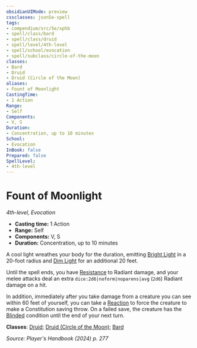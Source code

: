 ```yaml
---
obsidianUIMode: preview
cssclasses: json5e-spell
tags:
- compendium/src/5e/xphb
- spell/class/bard
- spell/class/druid
- spell/level/4th-level
- spell/school/evocation
- spell/subclass/circle-of-the-moon
classes:
- Bard
- Druid
- Druid (Circle of the Moon)
aliases:
- Fount of Moonlight
CastingTime: 
- 1 Action
Range:
- Self
Components:
- V, S
Duration:
- Concentration, up to 10 minutes
School:
- Evocation
InBook: false
Prepared: false
SpellLevel:
- 4th-level
---
```

# Fount of Moonlight
*4th-level, Evocation*  


- **Casting time:** 1 Action
- **Range:** Self
- **Components:** V, S
- **Duration:** Concentration, up to 10 minutes

A cool light wreathes your body for the duration, emitting [Bright Light](/3-Mechanics/CLI/variant-rules/bright-light-xphb.md) in a 20-foot radius and [Dim Light](/3-Mechanics/CLI/variant-rules/dim-light-xphb.md) for an additional 20 feet.

Until the spell ends, you have [Resistance](/3-Mechanics/CLI/variant-rules/resistance-xphb.md) to Radiant damage, and your melee attacks deal an extra `dice:2d6|noform|noparens|avg` (`2d6`) Radiant damage on a hit.

In addition, immediately after you take damage from a creature you can see within 60 feet of yourself, you can take a [Reaction](/3-Mechanics/CLI/variant-rules/reaction-xphb.md) to force the creature to make a Constitution saving throw. On a failed save, the creature has the [Blinded](conditions.md#Blinded) condition until the end of your next turn.

**Classes**: [Druid](/3-Mechanics/CLI/lists/list-spells-classes-druid.md); [Druid (Circle of the Moon)](/3-Mechanics/CLI/lists/list-spells-classes-circle-of-the-moon-xphb.md "subclass=XPHB;class=XPHB"); [Bard](/3-Mechanics/CLI/lists/list-spells-classes-bard.md)

*Source: Player's Handbook (2024) p. 277*